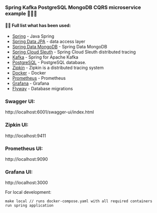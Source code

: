 ### Spring Kafka PostgreSQL MongoDB CQRS microservice example 👋‍💫✨

#### 👨‍💻 Full list what has been used:
* [Spring](https://spring.io/) - Java Spring
* [Spring Data JPA](https://spring.io/projects/spring-data-jpa) - data access layer
* [Spring Data MongoDB](https://spring.io/projects/spring-data-mongodb) - Spring Data MongoDB
* [Spring Cloud Sleuth](https://spring.io/projects/spring-cloud-sleuth) - Spring Cloud Sleuth distributed tracing
* [Kafka](https://spring.io/projects/spring-kafka) - Spring for Apache Kafka
* [PostgreSQL](https://www.postgresql.org/) - PostgreSQL database.
* [Zipkin](https://zipkin.io/) - Zipkin is a distributed tracing system
* [Docker](https://www.docker.com/) - Docker
* [Prometheus](https://prometheus.io/) - Prometheus
* [Grafana](https://grafana.com/) - Grafana
* [Flyway](https://flywaydb.org/) - Database migrations


### Swagger UI:

http://localhost:6001/swagger-ui/index.html

### Zipkin UI:

http://localhost:9411

### Prometheus UI:

http://localhost:9090

### Grafana UI:

http://localhost:3000


For local development:
```
make local // runs docker-compose.yaml with all required containers
run spring application
```